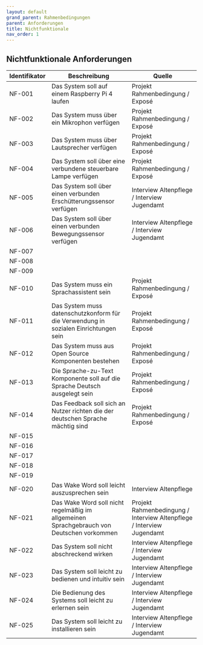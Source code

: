 ```yaml
---
layout: default
grand_parent: Rahmenbedingungen
parent: Anforderungen
title: Nichtfunktionale
nav_order: 1
---
```


## Nichtfunktionale Anforderungen  

| Identifikator | Beschreibung                                                                                                                        | Quelle                                                                                                           |
| ------------- | ----------------------------------------------------------------------------------------------------------------------------------- | ---------------------------------------------------------------------------------------------------------------- |
| NF-001        | Das System soll auf einem Raspberry Pi 4 laufen                                                                               | Projekt Rahmenbedingung / Exposé                                                                                                           |
| NF-002        | Das System muss über ein Mikrophon verfügen                                                                                         | Projekt Rahmenbedingung / Exposé                                                                                                           |
| NF-003        | Das System muss über Lautsprecher verfügen                                                                                          | Projekt Rahmenbedingung / Exposé                                                                                                           |
| NF-004        | Das System soll über eine verbundene steuerbare Lampe verfügen                                                                      | Projekt Rahmenbedingung / Exposé                                                                                                           |
| NF-005        | Das System soll über einen verbunden Erschütterungssensor verfügen                                                                  | Interview Altenpflege / Interview Jugendamt                                                                                                           |
| NF-006        | Das System soll über einen verbunden Bewegungssensor verfügen                                                                       | Interview Altenpflege / Interview Jugendamt                                                                                                           |
| NF-007        |                                                                                                                                     |                                                                                                                  |
| NF-008        |                                                                                                                                     |                                                                                                                  |
| NF-009        |                                                                                                                                     |                                                                                                                  |
| NF-010        | Das System muss ein Sprachassistent sein                                                                                            | Projekt Rahmenbedingung / Exposé                                                                                                            |
| NF-011        | Das System muss datenschutzkonform für die Verwendung in sozialen Einrichtungen sein                                                | Projekt Rahmenbedingung / Exposé                                                                                                 |
| NF-012        | Das System muss aus Open Source Komponenten bestehen                                                                                | Projekt Rahmenbedingung / Exposé                                                                                                           |
| NF-013        | Die Sprache-zu-Text Komponente soll auf die Sprache Deutsch ausgelegt sein                                                               | Projekt Rahmenbedingung / Exposé                                                                                                 |
| NF-014        | Das Feedback soll sich an Nutzer richten die der deutschen Sprache mächtig sind                                                          | Projekt Rahmenbedingung / Exposé                                                                                                |
| NF-015        |                                                                                                                                     |                                                                                                                  |
| NF-016        |                                                                                                                                     |                                                                                                                  |
| NF-017        |                                                                                                                                     |                                                                                                                  |
| NF-018        |                                                                                                                                     |                                                                                                                  |
| NF-019        |                                                                                                                                     |                                                                                                                  |
| NF-020        | Das Wake Word soll leicht auszusprechen sein                                                                                        | Interview Altenpflege                                                                                            |
| NF-021        | Das Wake Word soll nicht regelmäßig im allgemeinen Sprachgebrauch von Deutschen vorkommen                                             | Projekt Rahmenbedingung / Interview Altenpflege / Interview Jugendamt                                                             |
| NF-022        | Das System soll nicht abschreckend wirken                                                                                           | Interview Altenpflege / Interview Jugendamt                                                                      |
| NF-023        | Das System soll leicht zu bedienen und intuitiv sein                                                                                | Interview Altenpflege / Interview Jugendamt                                                                      |
| NF-024        | Die Bedienung des Systems soll leicht zu erlernen sein                                                                              | Interview Altenpflege / Interview Jugendamt                                                                      |
| NF-025        | Das System soll leicht zu installieren sein                                              | Interview Altenpflege / Interview Jugendamt                                                                      |